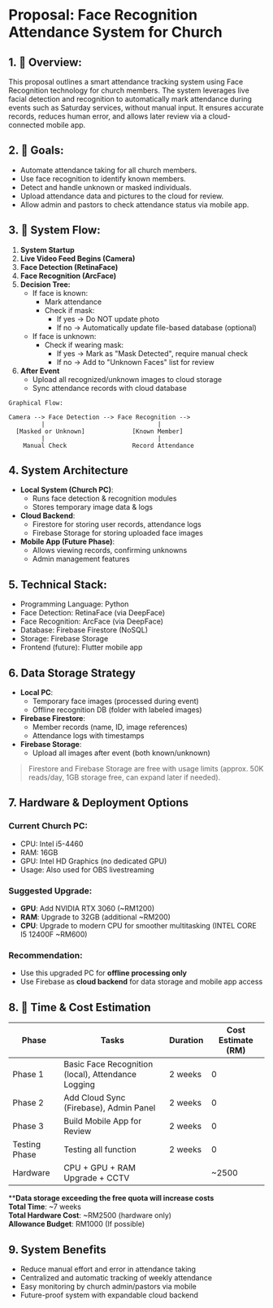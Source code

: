 # Proposal: Face Recognition Attendance System for Church

## 1. 📝 Overview:

This proposal outlines a smart attendance tracking system using Face Recognition technology for church members. The system leverages live facial detection and recognition to automatically mark attendance during events such as Saturday services, without manual input. It ensures accurate records, reduces human error, and allows later review via a cloud-connected mobile app.

## 2. 🎯 Goals:

- Automate attendance taking for all church members.
- Use face recognition to identify known members.
- Detect and handle unknown or masked individuals.
- Upload attendance data and pictures to the cloud for review.
- Allow admin and pastors to check attendance status via mobile app.

## 3. 🔧 System Flow:

1. **System Startup**
2. **Live Video Feed Begins (Camera)**
3. **Face Detection (RetinaFace)**
4. **Face Recognition (ArcFace)**
5. **Decision Tree:**
   - If face is known:
     - Mark attendance
     - Check if mask:
       - If yes → Do NOT update photo
       - If no → Automatically update file-based database (optional)
   - If face is unknown:
     - Check if wearing mask:
       - If yes → Mark as "Mask Detected", require manual check
       - If no → Add to "Unknown Faces" list for review
6. **After Event**
   - Upload all recognized/unknown images to cloud storage
   - Sync attendance records with cloud database

```
Graphical Flow:

Camera --> Face Detection --> Face Recognition -->
         |                               |
  [Masked or Unknown]             [Known Member]
         |                               |
    Manual Check                  Record Attendance
```

## 4. System Architecture

- **Local System (Church PC)**:
  - Runs face detection & recognition modules
  - Stores temporary image data & logs
- **Cloud Backend**:
  - Firestore for storing user records, attendance logs
  - Firebase Storage for storing uploaded face images
- **Mobile App (Future Phase)**:
  - Allows viewing records, confirming unknowns
  - Admin management features

## 5. Technical Stack:

- Programming Language: Python
- Face Detection: RetinaFace (via DeepFace)
- Face Recognition: ArcFace (via DeepFace)
- Database: Firebase Firestore (NoSQL)
- Storage: Firebase Storage
- Frontend (future): Flutter mobile app

## 6. Data Storage Strategy

- **Local PC**:
  - Temporary face images (processed during event)
  - Offline recognition DB (folder with labeled images)
- **Firebase Firestore**:
  - Member records (name, ID, image references)
  - Attendance logs with timestamps
- **Firebase Storage**:
  - Upload all images after event (both known/unknown)

> Firestore and Firebase Storage are free with usage limits (approx. 50K reads/day, 1GB storage free, can expand later if needed).

## 7. Hardware & Deployment Options

### Current Church PC:

- CPU: Intel i5-4460
- RAM: 16GB
- GPU: Intel HD Graphics (no dedicated GPU)
- Usage: Also used for OBS livestreaming

### Suggested Upgrade:

- **GPU**: Add NVIDIA RTX 3060 (\~RM1200)
- **RAM**: Upgrade to 32GB (additional \~RM200)
- **CPU**: Upgrade to modern CPU for smoother multitasking (INTEL CORE I5 12400F \~RM600)

### Recommendation:

- Use this upgraded PC for **offline processing only**
- Use Firebase as **cloud backend** for data storage and mobile app access

## 8. 📆 Time & Cost Estimation

| Phase          | Tasks                                              | Duration | Cost Estimate (RM)   |
|----------------|----------------------------------------------------| -------- |----------------------|
| Phase 1        | Basic Face Recognition (local), Attendance Logging | 2 weeks  | 0                    |
| Phase 2        | Add Cloud Sync (Firebase), Admin Panel             | 2 weeks  | 0                    |
| Phase 3        | Build Mobile App for Review                        | 2 weeks  | 0                    |
| Testing Phase  | Testing all function                               | 2 weeks  | 0                    |
| Hardware       | CPU + GPU + RAM Upgrade + CCTV                     |          | \~2500               |

****Data storage exceeding the free quota will increase costs** \
**Total Time**: \~7 weeks\
**Total Hardware Cost**: \~RM2500 (hardware only)\
**Allowance Budget**: RM1000 (If possible)


## 9. System Benefits

- Reduce manual effort and error in attendance taking
- Centralized and automatic tracking of weekly attendance
- Easy monitoring by church admin/pastors via mobile
- Future-proof system with expandable cloud backend

